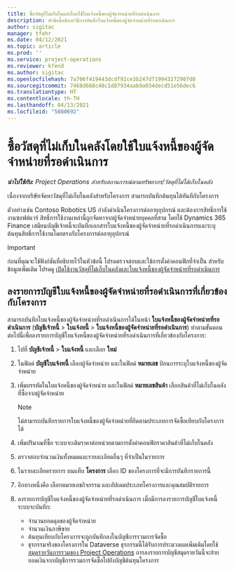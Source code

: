 ```yaml
---
title: ซื้อวัสดุที่ไม่เก็บในคลังโดยใช้ใบแจ้งหนี้ของผู้จัดจำหน่ายที่รอดำเนินการ
description: หัวข้อนี้อธิบายวิธีการบันทึกใบแจ้งหนี้ของผู้จัดจำหน่ายที่รอดำเนินการ
author: sigitac
manager: tfehr
ms.date: 04/12/2021
ms.topic: article
ms.prod: ''
ms.service: project-operations
ms.reviewer: kfend
ms.author: sigitac
ms.openlocfilehash: 7a706f419443dcdf92ce3b247d719943272907d0
ms.sourcegitcommit: 7468d668c48c1d87934aab9a034decd51e56dec6
ms.translationtype: HT
ms.contentlocale: th-TH
ms.lasthandoff: 04/13/2021
ms.locfileid: "5880692"
---
```

# <a name="purchase-non-stocked-materials-using-a-pending-vendor-invoice"></a>ซื้อวัสดุที่ไม่เก็บในคลังโดยใช้ใบแจ้งหนี้ของผู้จัดจำหน่ายที่รอดำเนินการ

_**นำไปใช้กับ:** Project Operations สำหรับสถานการณ์ตามทรัพยากร/วัสดุที่ไม่ได้เก็บในคลัง_

เนื่องจากบริษัทจัดหาวัสดุที่ไม่เก็บในคลังสำหรับโครงการ สามารถบันทึกต้นทุนได้ทันทีกับโครงการ 

ตัวอย่างเช่น Contoso Robotics US กำลังดำเนินโครงการต่ออายุอุปกรณ์ และต้องการสิทธิ์การใช้งานซอฟต์แวร์ สิทธิ์การใช้งานเหล่านี้ถูกจัดหาจากผู้จัดจำหน่ายบุคคลที่สาม  โดยใช้ Dynamics 365 Finance เสมียนบัญชีเจ้าหนี้จะบันทึกเอกสารใบแจ้งหนี้ของผู้จัดจำหน่ายที่รอดำเนินการและระบุต้นทุนสิทธิ์การใช้งานโดยตรงกับโครงการต่ออายุอุปกรณ์ 

> [!IMPORTANT]
> ก่อนที่คุณจะใช้ฟังก์ชันที่อธิบายไว้ในหัวข้อนี้ โปรดตรวจสอบและใช้การตั้งค่าคอนฟิกที่จำเป็น สำหรับข้อมูลเพิ่มเติม โปรดดู [เปิดใช้งานวัสดุที่ไม่เก็บในคลังและใบแจ้งหนี้ของผู้จัดจำหน่ายที่รอดำเนินการ](configure-materials-nonstocked.md) 

## <a name="post-a-project-related-pending-vendor-invoice"></a>ลงรายการบัญชีใบแจ้งหนี้ของผู้จัดจำหน่ายที่รอดำเนินการที่เกี่ยวข้องกับโครงการ 

สามารถบันทึกใบแจ้งหนี้ของผู้จัดจำหน่ายที่รอดำเนินการได้ในหน้า **ใบแจ้งหนี้ของผู้จัดจำหน่ายที่รอดำเนินการ** (**บัญชีเจ้าหนี้** > **ใบแจ้งหนี้** > **ใบแจ้งหนี้ของผู้จัดจำหน่ายที่รอดำเนินการ**) ทำตามขั้นตอนต่อไปนี้เพื่อลงรายการบัญชีใบแจ้งหนี้ของผู้จัดจำหน่ายที่รอดำเนินการที่เกี่ยวข้องกับโครงการ:

1. ไปที่ **บัญชีเจ้าหนี้** > **ใบแจ้งหนี้** และเลือก **ใหม่** 
2. ในฟิลด์ **บัญชีใบแจ้งหนี้** เลือกผู้จัดจำหน่าย และในฟิลด์ **หมายเลข** ป้อนการระบุใบแจ้งหนี้ของผู้จัดจำหน่าย
3. เพิ่มบรรทัดในใบแจ้งหนี้ของผู้จัดจำหน่าย และในฟิลด์ **หมายเลขสินค้า** เลือกสินค้าที่ไม่เก็บในคลังที่ซื้อจากผู้จัดจำหน่าย 

    > [!NOTE]
    > ไม่สามารถบันทึกรายการใบแจ้งหนี้ของผู้จัดจำหน่ายที่ยึดตามประเภทการจัดซื้อเทียบกับโครงการได้ 
    
5. เพิ่มปริมาณที่ซื้อ ระบบจะเติมราคาต่อหน่วยตามการตั้งค่าคอนฟิกราคาสินค้าที่ไม่เก็บในคลัง 
6. ตรวจสอบจำนวนเงินทั้งหมดและรายละเอียดอื่นๆ ที่จำเป็นในรายการ
7. ในรายละเอียดรายการ บนแท็บ **โครงการ** เลือก ID ของโครงการที่จะมีการบันทึกรายการนี้
8. อีกทางหนึ่งคือ เลือกหมายเลขกิจกรรม และอัปเดตประเภทโครงการและคุณสมบัติรายการ
9. ลงรายการบัญชีใบแจ้งหนี้ของผู้จัดจำหน่ายที่รอดำเนินการ เมื่อมีการลงรายการบัญชีใบแจ้งหนี้ ระบบจะบันทึก:
    
    - จำนวนยอดดุลของผู้จัดจำหน่าย
    - จำนวนเงินภาษีขาย
    - ต้นทุนเทียบกับโครงการจะถูกบันทึกลงในบัญชีการรวมการจัดซื้อ
    - ธุรกรรมจริงของโครงการใน Dataverse ธุรกรรมนี้ได้รับการประมวลผลเพิ่มเติมโดยใช้ [สมุดรายวันการรวมของ Project Operations](../project-accounting/project-operations-integration-journal.md) การลงรายการบัญชีสมุดรายวันนี้จะย้ายยอดเงินจากบัญชีการรวมการจัดซื้อไปยังบัญชีต้นทุนโครงการ
